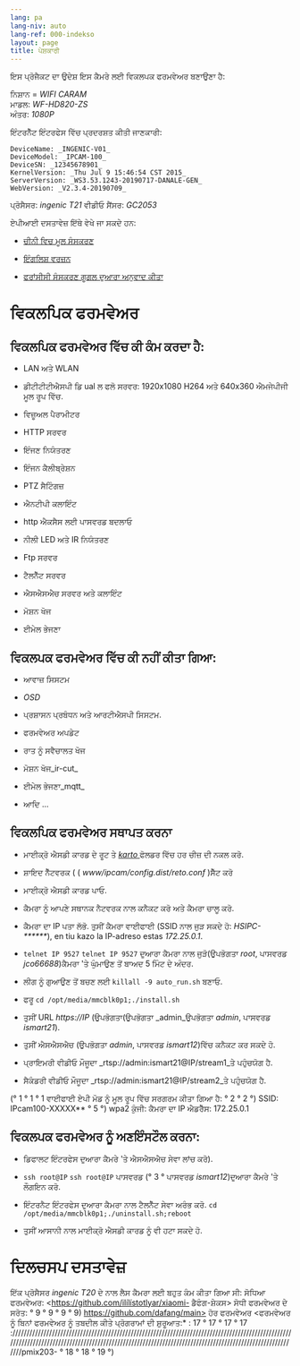 ```yaml
---
lang: pa
lang-niv: auto
lang-ref: 000-indekso
layout: page
title: ਪੇਸ਼ਕਾਰੀ
---
```


ਇਸ ਪ੍ਰੋਜੈਕਟ ਦਾ ਉਦੇਸ਼ ਇਸ ਕੈਮਰੇ ਲਈ ਵਿਕਲਪਕ ਫਰਮਵੇਅਰ ਬਣਾਉਣਾ ਹੈ:

ਨਿਸ਼ਾਨ = _WIFI CARAM_  
ਮਾਡਲ: _WF-HD820-ZS_  
ਅੰਤਰ: _1080P_

ਇੰਟਰਨੈੱਟ ਇੰਟਰਫੇਸ ਵਿੱਚ ਪ੍ਰਦਰਸ਼ਤ ਕੀਤੀ ਜਾਣਕਾਰੀ:
```
DeviceName: _INGENIC-V01_
DeviceModel: _IPCAM-100_
DeviceSN: _12345678901_
KernelVersion: _Thu Jul 9 15:46:54 CST 2015_
ServerVersion: _WS3.53.1243-20190717-DANALE-GEN_
WebVersion: _V2.3.4-20190709_
```

ਪ੍ਰੋਸੈਸਰ: _ingenic T21_
ਵੀਡੀਓ ਸੈਂਸਰ: _GC2053_

ਏਪੀਆਈ ਦਸਤਾਵੇਜ਼ ਇੱਥੇ ਵੇਖੇ ਜਾ ਸਕਦੇ ਹਨ:  
* [ਚੀਨੀ ਵਿਚ ਮੂਲ ਸੰਸਕਰਣ](../zh/includes.zh/html/)


* [ਇੰਗਲਿਸ਼ ਵਰਜ਼ਨ](../en/includes.en/html/)


* [ਫਰਾਂਸੀਸੀ ਸੰਸਕਰਣ ਗੂਗਲ ਦੁਆਰਾ ਅਨੁਵਾਦ ਕੀਤਾ](../fr/includes.fr/html/)



# ਵਿਕਲਪਿਕ ਫਰਮਵੇਅਰ

## ਵਿਕਲਪਿਕ ਫਰਮਵੇਅਰ ਵਿੱਚ ਕੀ ਕੰਮ ਕਰਦਾ ਹੈ:

* LAN ਅਤੇ WLAN


* ਡੀਟੀਟੀਟੀਐਸਪੀ ਡਿ ual ਲ ਫਲੋ ਸਰਵਰ: 1920x1080 H264 ਅਤੇ 640x360 ਐਮਜੇਪੀਜੀ ਮੂਲ ਰੂਪ ਵਿੱਚ.


* ਵਿਜ਼ੂਅਲ ਪੈਰਾਮੀਟਰ


* HTTP ਸਰਵਰ


* ਇੰਜਣ ਨਿਯੰਤਰਣ


* ਇੰਜਨ ਕੈਲੀਬ੍ਰੇਸ਼ਨ


* PTZ ਸੈਟਿੰਗਜ਼


* ਐਨਟੀਪੀ ਕਲਾਇੰਟ


* http ਐਕਸੈਸ ਲਈ ਪਾਸਵਰਡ ਬਦਲਾਓ


* ਨੀਲੀ LED ਅਤੇ IR ਨਿਯੰਤਰਣ


* Ftp ਸਰਵਰ


* ਟੈਲਨੈੱਟ ਸਰਵਰ


* ਐਸਐਸਐਚ ਸਰਵਰ ਅਤੇ ਕਲਾਇੰਟ


* ਮੋਸ਼ਨ ਖੋਜ


* ਈਮੇਲ ਭੇਜਣਾ



## ਵਿਕਲਪਕ ਫਰਮਵੇਅਰ ਵਿੱਚ ਕੀ ਨਹੀਂ ਕੀਤਾ ਗਿਆ:

* ਆਵਾਜ਼ ਸਿਸਟਮ


* _OSD_


* ਪ੍ਰਸ਼ਾਸਨ ਪ੍ਰਬੰਧਨ ਅਤੇ ਆਰਟੀਐਸਪੀ ਸਿਸਟਮ.


* ਫਰਮਵੇਅਰ ਅਪਡੇਟ


* ਰਾਤ ਨੂੰ ਸਵੈਚਾਲਤ ਖੋਜ


* ਮੋਸ਼ਨ ਖੋਜ_ir-cut_


* ਈਮੇਲ ਭੇਜਣਾ_mqtt_


* ਆਦਿ ...



## ਵਿਕਲਪਿਕ ਫਰਮਵੇਅਰ ਸਥਾਪਤ ਕਰਨਾ

* ਮਾਈਕ੍ਰੋ ਐਸਡੀ ਕਾਰਡ ਦੇ ਰੂਟ ਤੇ [ _karto_ ](https://github.com/jmichault/ipcam-100/tree/master/karto) ਫੋਲਡਰ ਵਿੱਚ ਹਰ ਚੀਜ਼ ਦੀ ਨਕਲ ਕਰੋ.


* ਸ਼ਾਇਦ ਨੈੱਟਵਰਕ (  ( _www/ipcam/config.dist/reto.conf_ )ਸੈੱਟ ਕਰੋ


* ਮਾਈਕ੍ਰੋ ਐਸਡੀ ਕਾਰਡ ਪਾਓ.


* ਕੈਮਰਾ ਨੂੰ ਆਪਣੇ ਸਥਾਨਕ ਨੈਟਵਰਕ ਨਾਲ ਕਨੈਕਟ ਕਰੋ ਅਤੇ ਕੈਮਰਾ ਚਾਲੂ ਕਰੋ.


* ਕੈਮਰਾ ਦਾ IP ਪਤਾ ਲੱਭੋ. ਤੁਸੀਂ ਕੈਮਰਾ ਵਾਈਫਾਈ (SSID ਨਾਲ ਜੁੜ ਸਕਦੇ ਹੋ: _HSIPC-******_), en tiu kazo la IP-adreso estas _172.25.0.1_.


*  `telnet IP 9527`  `telnet IP 9527` ਦੁਆਰਾ ਕੈਮਰਾ ਨਾਲ ਜੁੜੋ(ਉਪਭੋਗਤਾ _root_, ਪਾਸਵਰਡ _jco66688_)ਕੈਮਰਾ 'ਤੇ ਘੁੰਮਾਉਣ ਤੋਂ ਬਾਅਦ 5 ਮਿੰਟ ਦੇ ਅੰਦਰ.


* ਲੀਗ ਨੂੰ ਗੁਆਉਣ ਤੋਂ ਬਚਣ ਲਈ `killall -9 auto_run.sh` ਬਣਾਓ.


* ਫਰੂ `cd /opt/media/mmcblk0p1;./install.sh`


* ਤੁਸੀਂ URL _https://IP_ (ਉਪਭੋਗਤਾ(ਉਪਭੋਗਤਾ _admin_ਉਪਭੋਗਤਾ _admin_, ਪਾਸਵਰਡ _ismart21_).


* ਤੁਸੀਂ ਐਸਐਸਐਚ (ਉਪਭੋਗਤਾ _admin_, ਪਾਸਵਰਡ _ismart12_)ਵਿੱਚ ਕਨੈਕਟ ਕਰ ਸਕਦੇ ਹੋ.


* ਪ੍ਰਾਇਮਰੀ ਵੀਡੀਓ ਮੌਜੂਦਾ _rtsp://admin:ismart21@IP/stream1_ਤੇ ਪਹੁੰਚਯੋਗ ਹੈ.


* ਸੈਕੰਡਰੀ ਵੀਡੀਓ ਮੌਜੂਦਾ _rtsp://admin:ismart21@IP/stream2_ਤੇ ਪਹੁੰਚਯੋਗ ਹੈ.


(° 1 ° 1 ° 1 ਵਾਈਫਾਈ ਏਪੀ ਮੋਡ ਨੂੰ ਮੂਲ ਰੂਪ ਵਿੱਚ ਸਰਗਰਮ ਕੀਤਾ ਗਿਆ ਹੈ: ° 2 ° 2 °) SSID: IPcam100-XXXXX** ° 5 °) wpa2 ਕੁੰਜੀ: ਕੈਮਰਾ ਦਾ IP ਐਡਰੈੱਸ: 172.25.0.1

## ਵਿਕਲਪਕ ਫਰਮਵੇਅਰ ਨੂੰ ਅਣਇੰਸਟੌਲ ਕਰਨਾ:

* ਡਿਫਾਲਟ ਇੰਟਰਫੇਸ ਦੁਆਰਾ ਕੈਮਰੇ 'ਤੇ ਐਸਐਸਐਚ ਸੇਵਾ ਲਾਂਚ ਕਰੋ).


*  `ssh root@IP`  `ssh root@IP` ਪਾਸਵਰਡ (° 3 ° ਪਾਸਵਰਡ _ismart12_)ਦੁਆਰਾ ਕੈਮਰੇ 'ਤੇ ਲੌਗਇਨ ਕਰੋ.


* ਇੰਟਰਨੈਟ ਇੰਟਰਫੇਸ ਦੁਆਰਾ ਕੈਮਰਾ ਨਾਲ ਟੈਲਨੈੱਟ ਸੇਵਾ ਅਰੰਭ ਕਰੋ. `cd /opt/media/mmcblk0p1;./uninstall.sh;reboot`



* ਤੁਸੀਂ ਆਸਾਨੀ ਨਾਲ ਮਾਈਕ੍ਰੋ ਐਸਡੀ ਕਾਰਡ ਨੂੰ ਵੀ ਹਟਾ ਸਕਦੇ ਹੋ.



# ਦਿਲਚਸਪ ਦਸਤਾਵੇਜ਼

ਇੱਕ ਪ੍ਰੋਸੈਸਰ _ingenic T20_ ਦੇ ਨਾਲ ਲੈਸ ਕੈਮਰਾ ਲਈ ਬਹੁਤ ਕੰਮ ਕੀਤਾ ਗਿਆ ਸੀ:
ਸੋਧਿਆ ਫਰਮਵੇਅਰ: <https://github.com/ilílístotlyar/xiaomi- ਡੈਫੰਗ-ਸ਼ੇਕਸ>
ਸੋਧੀ ਫਰਮਵੇਅਰ ਦੇ ਸਰੋਤ: ° 9 ° 9 ° 9 ° 9) https://github.com/dafang/main>
ਹੋਰ ਫਰਮਵੇਅਰ <ਫਰਮਵੇਅਰ ਨੂੰ ਬਿਨਾਂ ਫਰਮਵੇਅਰ ਨੂੰ ਤਬਦੀਲ ਕੀਤੇ ਪ੍ਰੋਗਰਾਮਾਂ ਦੀ ਸ਼ੁਰੂਆਤ:* : 17 ° 17 ° 17 ° 17 ://////////////////////////////////////////////////////////////////////////////////////////////////////////////////////////////////////////////////////////////////////////////////////////////////////////pmix203- ° 18 ° 18 ° 19 °)

